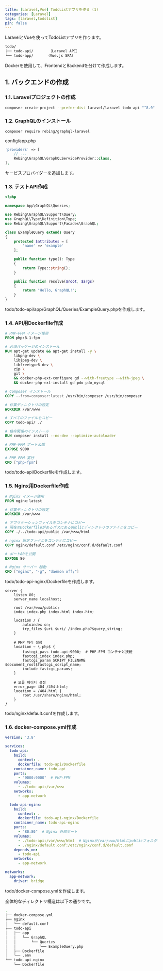 ```yaml
---
title: [Laravel,Vue] TodoListアプリを作る (1)
categories: [Laravel]
tags: [laravel,todolist]
pin: false
---
```


LaravelとVueを使ってTodoListアプリを作ります。

```bash
todo/
├── todo-api/       （Laravel API）
└── todo-app/      （Vue.js SPA）
```

Dockerを使用して、FrontendとBackendを分けて作成します。

## 1. バックエンドの作成

### 1.1. Laravelプロジェクトの作成

```bash
composer create-project --prefer-dist laravel/laravel todo-api "^8.0"
```

### 1.2. GraphQLのインストール

```bash
composer require rebing/graphql-laravel
```

config/app.php

```php
'providers' => [
    // ...
    Rebing\GraphQL\GraphQLServiceProvider::class,
],
```

サービスプロバイダーを追加します。

### 1.3. テストAPI作成


```php
<?php

namespace App\GraphQL\Queries;

use Rebing\GraphQL\Support\Query;
use GraphQL\Type\Definition\Type;
use Rebing\GraphQL\Support\Facades\GraphQL;

class ExampleQuery extends Query
{
    protected $attributes = [
        'name' => 'example'
    ];

    public function type(): Type
    {
        return Type::string();
    }

    public function resolve($root, $args)
    {
        return "Hello, GraphQL!";
    }
}
```

todo/todo-api/app/GraphQL/Queries/ExampleQuery.phpを作成します。

### 1.4. API用Dockerfile作成

```dockerfile
# PHP-FPM イメージ使用
FROM php:8.1-fpm

# 必須パッケージのインストール
RUN apt-get update && apt-get install -y \
    libpng-dev \
    libjpeg-dev \
    libfreetype6-dev \
    zip \
    git \
    && docker-php-ext-configure gd --with-freetype --with-jpeg \
    && docker-php-ext-install gd pdo pdo_mysql

# Composer インストール
COPY --from=composer:latest /usr/bin/composer /usr/bin/composer

# 作業ディレクトリの設定
WORKDIR /var/www

# すべてのファイルをコピー
COPY todo-api/ ./

# 依存関係のインストール
RUN composer install --no-dev --optimize-autoloader

# PHP-FPM ポート公開
EXPOSE 9000

# PHP-FPM 実行
CMD ["php-fpm"]

```

todo/todo-api/Dockerfileを作成します。

### 1.5. Nginx用Dockerfile作成

```dockerfile
# Nginx イメージ使用
FROM nginx:latest

# 作業ディレクトリの設定
WORKDIR /var/www

# アプリケーションファイルをコンテナにコピー
# 現在のDockerfileがあるパスにあるpublicディレクトリのファイルをコピー
COPY ./../todo-api/public /var/www/html

# nginx 設定ファイルをコンテナにコピー
COPY nginx/default.conf /etc/nginx/conf.d/default.conf

# ポート80を公開
EXPOSE 80

# Nginx サーバー 起動
CMD ["nginx", "-g", "daemon off;"]
```

todo/todo-api-nginx/Dockerfileを作成します。


```nginx
server {
    listen 80;
    server_name localhost;

    root /var/www/public; 
    index index.php index.html index.htm;

    location / {
        autoindex on;  
        try_files $uri $uri/ /index.php?$query_string;
    }

    # PHP 처리 설정
    location ~ \.php$ {
        fastcgi_pass todo-api:9000;  # PHP-FPM コンテナと接続
        fastcgi_index index.php;
        fastcgi_param SCRIPT_FILENAME $document_root$fastcgi_script_name;
        include fastcgi_params;
    }

    # 오류 페이지 설정
    error_page 404 /404.html;
    location = /404.html {
        root /usr/share/nginx/html;
    }
}
```

todo/nginx/default.confを作成します。

### 1.6. docker-compose.yml作成

```yaml
version: '3.8'

services:
  todo-api:
    build:
      context: .
      dockerfile: todo-api/Dockerfile
    container_name: todo-api
    ports:
      - "9000:9000"  # PHP-FPM
    volumes:
      - ./todo-api:/var/www
    networks:
      - app-network

  todo-api-nginx:
    build:
      context: .
      dockerfile: todo-api-nginx/Dockerfile
    container_name: todo-api-nginx
    ports:
      - "80:80"  # Nginx 外部ポート
    volumes:
      - ./todo-api:/var/www/html  # Nginxが/var/www/htmlにpublicフォルダを見つけるように設定
      - ./nginx/default.conf:/etc/nginx/conf.d/default.conf
    depends_on:
      - todo-api
    networks:
      - app-network

networks:
  app-network:
    driver: bridge

```

todo/docker-compose.ymlを作成します。



全体的なディレクトリ構造は以下の通りです。
```bash
.
├── docker-compose.yml
├── nginx
│   └── default.conf
├── todo-api
│   ├── app
│   │   └── GraphQL
│   │       └── Queries
│   │           └── ExampleQuery.php
│   ├── Dockerfile
│   └── .env
└── todo-api-nginx
    └── Dockerfile
```

